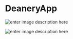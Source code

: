 # DeaneryApp

![enter image description here](https://lh3.googleusercontent.com/cB4OROTkILj3ijnCsJWHIsi68zTcVQiwfDCD2oz6R8hRlb28SMXX9IKDA9L4Tu1kOFtQ0Q2gkNvM)

![enter image description here](https://lh3.googleusercontent.com/8I_LyQBgH0D3GCQPJ8WF_yTx7S-mUWJZI9OO3QNtgHnOddk5wVvlQ3UdbDPDQauKe8LvrHd1LYf4)
<!--stackedit_data:
eyJoaXN0b3J5IjpbLTExOTE1NzcxMl19
-->
